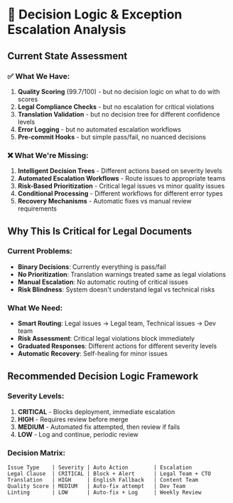 # 🎯 Decision Logic & Exception Escalation Analysis

## Current State Assessment

### ✅ What We Have:
1. **Quality Scoring** (99.7/100) - but no decision logic on what to do with scores
2. **Legal Compliance Checks** - but no escalation for critical violations
3. **Translation Validation** - but no decision tree for different confidence levels
4. **Error Logging** - but no automated escalation workflows
5. **Pre-commit Hooks** - but simple pass/fail, no nuanced decisions

### ❌ What We're Missing:
1. **Intelligent Decision Trees** - Different actions based on severity levels
2. **Automated Escalation Workflows** - Route issues to appropriate teams
3. **Risk-Based Prioritization** - Critical legal issues vs minor quality issues
4. **Conditional Processing** - Different workflows for different error types
5. **Recovery Mechanisms** - Automatic fixes vs manual review requirements

## Why This Is Critical for Legal Documents

### Current Problems:
- **Binary Decisions**: Currently everything is pass/fail
- **No Prioritization**: Translation warnings treated same as legal violations
- **Manual Escalation**: No automatic routing of critical issues
- **Risk Blindness**: System doesn't understand legal vs technical risks

### What We Need:
- **Smart Routing**: Legal issues → Legal team, Technical issues → Dev team
- **Risk Assessment**: Critical legal violations block immediately
- **Graduated Responses**: Different actions for different severity levels
- **Automatic Recovery**: Self-healing for minor issues

## Recommended Decision Logic Framework

### Severity Levels:
1. **CRITICAL** - Blocks deployment, immediate escalation
2. **HIGH** - Requires review before merge
3. **MEDIUM** - Automated fix attempted, then review if fails
4. **LOW** - Log and continue, periodic review

### Decision Matrix:
```
Issue Type    | Severity | Auto Action        | Escalation
Legal Clause  | CRITICAL | Block + Alert      | Legal Team + CTO
Translation   | HIGH     | English Fallback   | Content Team
Quality Score | MEDIUM   | Auto-fix attempt   | Dev Team
Linting       | LOW      | Auto-fix + Log     | Weekly Review
```